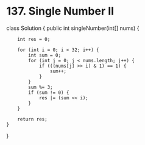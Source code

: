 # 137. Single Number II

class Solution { public int singleNumber\(int\[\] nums\) {

```text
    int res = 0;

    for (int i = 0; i < 32; i++) {
        int sum = 0;
        for (int j = 0; j < nums.length; j++) {
            if (((nums[j] >> i) & 1) == 1) {
                sum++;
            }
        }
        sum %= 3;
        if (sum != 0) {
            res |= (sum << i);
        }
    }

    return res;
}
```

}

